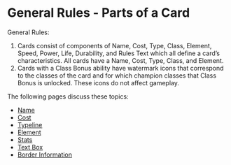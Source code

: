 # General Rules - Parts of a Card

General Rules:

1. Cards consist of components of Name, Cost, Type, Class, Element, Speed, Power, Life, Durability, and Rules Text which all define a card’s characteristics. All cards have a Name, Cost, Type, Class, and Element.
2. Cards with a Class Bonus ability have watermark icons that correspond to the classes of the card and for which champion classes that Class Bonus is unlocked. These icons do not affect gameplay.



The following pages discuss these topics:

* [Name](parts-of-a-card-name.md)
* [Cost](parts-of-a-card-cost.md)
* [Typeline](parts-of-a-card-typeline.md)
* [Element](parts-of-a-card-element.md)
* [Stats](parts-of-a-card-stats.md)
* [Text Box](parts-of-a-card-text-box.md)
* [Border Information](parts-of-a-card-border-information.md)
